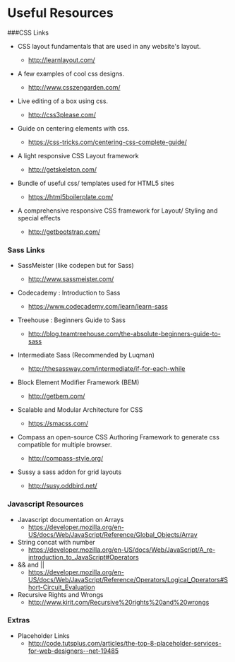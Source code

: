 # Useful Resources
###CSS Links
* CSS layout fundamentals that are used in any website's layout. 
  * http://learnlayout.com/

* A few examples of cool css designs. 
  * http://www.csszengarden.com/
  
* Live editing of a box using css. 
  * http://css3please.com/

* Guide on centering elements with css. 
  * https://css-tricks.com/centering-css-complete-guide/


* A light responsive CSS Layout framework
  * http://getskeleton.com/


* Bundle of useful css/ templates used for HTML5 sites
  * https://html5boilerplate.com/ 

* A comprehensive responsive CSS framework for Layout/ Styling and special effects
  * http://getbootstrap.com/

### Sass Links
* SassMeister (like codepen but for Sass)
  * http://www.sassmeister.com/
  
* Codecademy : Introduction to Sass
  * https://www.codecademy.com/learn/learn-sass

* Treehouse : Beginners Guide to Sass
  * http://blog.teamtreehouse.com/the-absolute-beginners-guide-to-sass

* Intermediate Sass (Recommended by Luqman) 
  * http://thesassway.com/intermediate/if-for-each-while

* Block Element Modifier Framework (BEM)
   * http://getbem.com/
  
* Scalable and Modular Architecture for CSS
   * https://smacss.com/  

* Compass an open-source CSS Authoring Framework to generate css compatible for multiple browser.
    * http://compass-style.org/
    
* Sussy a sass addon for grid layouts 
    * http://susy.oddbird.net/

### Javascript Resources
* Javascript documentation on Arrays
  * https://developer.mozilla.org/en-US/docs/Web/JavaScript/Reference/Global_Objects/Array
* String concat with number
  * https://developer.mozilla.org/en-US/docs/Web/JavaScript/A_re-introduction_to_JavaScript#Operators
* && and || 
  * https://developer.mozilla.org/en-US/docs/Web/JavaScript/Reference/Operators/Logical_Operators#Short-Circuit_Evaluation
* Recursive Rights and Wrongs
  * http://www.kirit.com/Recursive%20rights%20and%20wrongs

### Extras
* Placeholder Links
  * http://code.tutsplus.com/articles/the-top-8-placeholder-services-for-web-designers--net-19485 